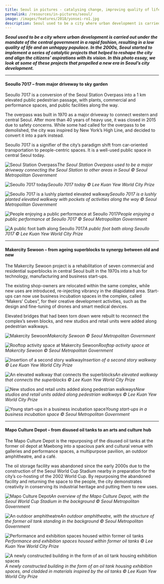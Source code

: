 ```yaml
---
title: Seoul in pictures - catalysing change, improving quality of life
permalink: /resources/in-pictures/seoul/
image: /images/features/2018/yonsei-ro1.jpg
description: Seoul used to be a city where urban development is carried out under the mandate of the central government in a rapid fashion, resulting in a low quality of life and an unhappy populace. In the 2000s, Seoul started to implement a series of catalytic projects that helped to reshape the city and align the citizens’ aspirations with its vision. In this photo essay, we look at some of these projects that propelled a new era in Seoul’s city development.
---
```


***Seoul used to be a city where urban development is carried out under the mandate of the central government in a rapid fashion, resulting in a low quality of life and an unhappy populace. In the 2000s, Seoul started to implement a series of catalytic projects that helped to reshape the city and align the citizens’ aspirations with its vision. In this photo essay, we look at some of these projects that propelled a new era in Seoul’s city development.***

---

#### **Seoullo 7017 – from major driveway to sky garden**

Seoullo 7017 is a conversion of the Seoul Station Overpass into a 1 km elevated public pedestrian passage, with plants, commercial and performance spaces, and public facilities along the way.

The overpass was built in 1970 as a major driveway to connect western and central Seoul. After more than 40 years of heavy use, it was closed in 2015 due to safety concerns. While some had called for the overpass to be demolished, the city was inspired by New York’s High Line, and decided to convert it into a park instead.

Seoullo 7017 is a signifier of the city’s paradigm shift from car-oriented transportation to people-centric spaces. It is a well-used public space in central Seoul today. 

![Seoul Station Overpass](/images/features/2018/seoullo-7017-before.jpg/)*The Seoul Station Overpass used to be a major driveway connecting the Seoul Station to other areas in Seoul © Seoul Metropolitan Government*

![Seoullo 7017 today](/images/features/2018/seoullo-7017-after.jpg/)*Seoullo 7017 today © Lee Kuan Yew World City Prize*

![Seoullo 7017 is a lushly planted elevated walkway](/images/features/2018/seoullo-7017.jpg/)*Seoullo 7017 is a lushly planted elevated walkway with pockets of activities along the way © Seoul Metropolitan Government*

![People enjoying a public performance at Seoullo 7017](/images/features/2018/seoullo-7017-performance.jpg/)*People enjoying a public performance at Seoullo 7017 © Seoul Metropolitan Government*

![A public foot bath along Seoullo 7017](/images/features/2018/seoullo-7017-public.jpg/)*A public foot bath along Seoullo 7017 © Lee Kuan Yew World City Prize*

---

#### **Makercity Sewoon – from ageing superblocks to synergy between old and new**

The Makercity Sewoon project is a rehabilitation of seven commercial and residential superblocks in central Seoul built in the 1970s into a hub for technology, manufacturing and business start-ups.

The existing shop-owners are relocated within the same complex, while new uses are introduced, re-injecting vibrancy in the dilapidated area. Start-ups can now use business incubation spaces in the complex, called “Makers’ Cubes”, for their creative development activities, such as the design and fine-tuning of drones and smart medical devices.

Elevated bridges that had been torn down were rebuilt to reconnect the complex’s seven blocks, and new studios and retail units were added along pedestrian walkways.

![Makercity Sewoon](/images/features/2018/sewoon-makercity2.jpg/)*Makercity Sewoon © Seoul Metropolitan Government*

![Rooftop activity space at Makercity Sewoon](/images/features/2018/sewoon-makercity-rooftop.jpg/)*Rooftop activity space at Makercity Sewoon © Seoul Metropolitan Government*

![Insertion of a second story walkway](/images/features/2018/sewoon-makercity-insertion.jpg/)*Insertion of a second story walkway © Lee Kuan Yew World City Prize*

![An elevated walkway that connects the superblocks](/images/features/2018/sewoon-makercity-walkway.jpg/)*An elevated walkway that connects the superblocks © Lee Kuan Yew World City Prize*

![New studios and retail units added along pedestrian walkways](/images/features/2018/sewoon-makercity-shops.jpg/)*New studios and retail units added along pedestrian walkways © Lee Kuan Yew World City Prize*

![Young start-ups in a business incubation space](/images/features/2018/sewoon-makercity-startups.jpg/)*Young start-ups in a business incubation space © Seoul Metropolitan Government*

---

#### **Mapo Culture Depot – from disused oil tanks to an arts and culture hub**

The Mapo Culture Depot is the repurposing of the disused oil tanks at the former oil depot at Maebong into a spacious park and cultural venue with galleries and performance spaces, a multipurpose pavilion, an outdoor amphitheatre, and a café.

The oil storage facility was abandoned since the early 2000s due to the construction of the Seoul World Cup Stadium nearby in preparation for the city’s co-hosting of the 2002 World Cup. By repurposing the abandoned facility and returning the space to the people, the city demonstrates creativity in conserving its industrial heritage and putting them to new uses.

![Mapo Culture Depot](/images/features/2018/mapo-culture-depot.jpg/)*An overview of the Mapo Culture Depot, with the Seoul World Cup Stadium in the background © Seoul Metropolitan Government*

![An outdoor amphitheatre](/images/features/2018/mapo-amphitheatre.jpg/)*An outdoor amphitheatre, with the structure of the former oil tank standing in the background © Seoul Metropolitan Government*

![Performance and exhibition spaces housed within former oil tanks](/images/features/2018/mapo-performance-spaces.jpg/)*Performance and exhibition spaces housed within former oil tanks © Lee Kuan Yew World City Prize*

![A newly constructed building in the form of an oil tank housing exhibition spaces](/images/features/2018/mapo-exterior.jpg/)*A newly constructed building in the form of an oil tank housing exhibition spaces, and cladded in materials inspired by the oil tanks © Lee Kuan Yew World City Prize*

